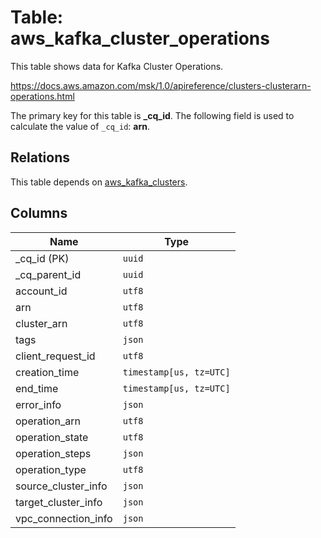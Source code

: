 # Table: aws_kafka_cluster_operations

This table shows data for Kafka Cluster Operations.

https://docs.aws.amazon.com/msk/1.0/apireference/clusters-clusterarn-operations.html

The primary key for this table is **_cq_id**.
The following field is used to calculate the value of `_cq_id`: **arn**.
## Relations

This table depends on [aws_kafka_clusters](aws_kafka_clusters.md).

## Columns

| Name          | Type          |
| ------------- | ------------- |
|_cq_id (PK)|`uuid`|
|_cq_parent_id|`uuid`|
|account_id|`utf8`|
|arn|`utf8`|
|cluster_arn|`utf8`|
|tags|`json`|
|client_request_id|`utf8`|
|creation_time|`timestamp[us, tz=UTC]`|
|end_time|`timestamp[us, tz=UTC]`|
|error_info|`json`|
|operation_arn|`utf8`|
|operation_state|`utf8`|
|operation_steps|`json`|
|operation_type|`utf8`|
|source_cluster_info|`json`|
|target_cluster_info|`json`|
|vpc_connection_info|`json`|